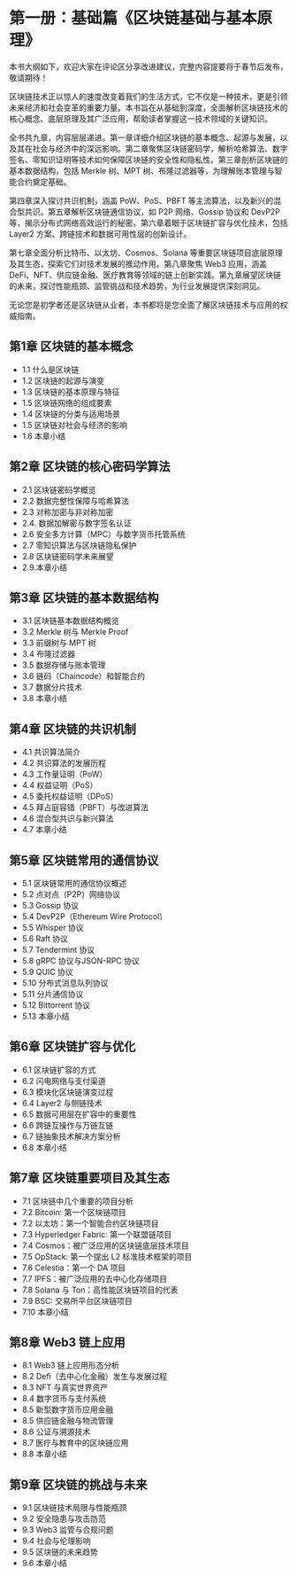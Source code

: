 # 第一册：基础篇《区块链基础与基本原理》

本书大纲如下，欢迎大家在评论区分享改进建议，完整内容提要将于春节后发布，敬请期待！

区块链技术正以惊人的速度改变着我们的生活方式，它不仅是一种技术，更是引领未来经济和社会变革的重要力量。本书旨在从基础到深度，全面解析区块链技术的核心概念、底层原理及其广泛应用，帮助读者掌握这一技术领域的关键知识。

全书共九章，内容层层递进。第一章详细介绍区块链的基本概念、起源与发展，以及其在社会与经济中的深远影响。第二章聚焦区块链密码学，解析哈希算法、数字签名、零知识证明等技术如何保障区块链的安全性和隐私性。第三章剖析区块链的基本数据结构，包括 Merkle 树、MPT 树、布隆过滤器等，为理解账本管理与智能合约奠定基础。

第四章深入探讨共识机制，涵盖 PoW、PoS、PBFT 等主流算法，以及新兴的混合型共识。第五章解析区块链通信协议，如 P2P 网络、Gossip 协议和 DevP2P 等，揭示分布式网络高效运行的秘密。第六章着眼于区块链扩容与优化技术，包括 Layer2 方案、跨链技术和数据可用性层的创新设计。

第七章全面分析比特币、以太坊、Cosmos、Solana 等重要区块链项目底层原理及其生态，探索它们对技术发展的推动作用。第八章聚焦 Web3 应用，涵盖 DeFi、NFT、供应链金融、医疗教育等领域的链上创新实践。第九章展望区块链的未来，探讨性能瓶颈、监管挑战和技术趋势，为行业发展提供深刻洞见。

无论您是初学者还是区块链从业者，本书都将是您全面了解区块链技术与应用的权威指南。

## 第1章 区块链的基本概念
- 1.1 什么是区块链
- 1.2 区块链的起源与演变
- 1.3 区块链的基本原理与特征
- 1.5 区块链网络的组成要素
- 1.4 区块链的分类与适用场景
- 1.5 区块链对社会与经济的影响
- 1.6 本章小结

## 第2章 区块链的核心密码学算法
- 2.1 区块链密码学概览
- 2.2 数据完整性保障与哈希算法
- 2.3 对称加密与非对称加密
- 2.4. 数据加解密与数字签名认证
- 2.6 安全多方计算（MPC）与数字货币托管系统
- 2.7 零知识算法与区块链隐私保护
- 2.8 区块链密码学未来展望
- 2.9.本章小结

## 第3章 区块链的基本数据结构
- 3.1  区块链基本数据结构概览
- 3.2 Merkle 树与 Merkle Proof
- 3.3 前缀树与 MPT 树
- 3.4 布隆过滤器
- 3.5 数据存储与账本管理
- 3.6 链码（Chaincode）和智能合约
- 3.7 数据分片技术
- 3.8 本章小结

## 第4章 区块链的共识机制
- 4.1 共识算法简介
- 4.2 共识算法的发展历程
- 4.3 工作量证明（PoW）
- 4.4 权益证明（PoS）
- 4.5 委托权益证明（DPoS）
- 4.5 拜占庭容错（PBFT）与改进算法
- 4.6 混合型共识与新兴算法
- 4.7 本章小结

## 第5章 区块链常用的通信协议
- 5.1 区块链常用的通信协议概述
- 5.2 点对点（P2P）网络协议
- 5.3 Gossip 协议
- 5.4 DevP2P（Ethereum Wire Protocol）
- 5.5 Whisper 协议
- 5.6 Raft 协议
- 5.7 Tendermint 协议
- 5.8 gRPC 协议与JSON-RPC 协议
- 5.9 QUIC 协议
- 5.10 分布式消息队列协议
- 5.11 分片通信协议
- 5.12 Bittorrent 协议
- 5.13 本章小结

## 第6章 区块链扩容与优化
- 6.1 区块链扩容的方式
- 6.2 闪电网络与支付渠道
- 6.3 模块化区块链演变过程
- 6.4 Layer2 与侧链技术
- 6.5 数据可用层在扩容中的重要性
- 6.6 跨链互操作与万链互链
- 6.7 链抽象技术解决方案分析
- 6.8 本章小结

## 第7章 区块链重要项目及其生态
- 7.1 区块链中几个重要的项目分析
- 7.2 Bitcoin:  第一个区块链项目
- 7.2 以太坊：第一个智能合约区块链项目
- 7.3 Hyperledger Fabric: 第一个联盟链项目
- 7.4 Cosmos：被广泛应用的区块链底层技术项目
- 7.5 OpStack:  第一个提出 L2 标准技术框架的项目
- 7.6 Celestia：第一个 DA 项目
- 7.7 IPFS：被广泛应用的去中心化存储项目
- 7.8 Solana 与 Ton：高性能区块链项目的代表
- 7.9 BSC: 交易所平台区块链项目
- 7.10 本章小结

## 第8章 Web3 链上应用
- 8.1 Web3 链上应用形态分析
- 8.2 Defi（去中心化金融）发生与发展过程
- 8.3 NFT 与真实世界资产
- 8.4 数字货币与支付系统
- 8.5 新型数字货币应用金融
- 8.5 供应链金融与物流管理
- 8.6 公证与溯源技术
- 8.7 医疗与教育中的区块链应用
- 8.8 本章小结

## 第9章 区块链的挑战与未来
- 9.1 区块链技术局限与性能瓶颈
- 9.2 安全隐患与攻击防范
- 9.3 Web3 监管与合规问题
- 9.4 社会与伦理影响
- 9.5 区块链的未来趋势
- 9.6 本章小结
